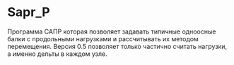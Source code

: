 # Sapr_P
Программа САПР которая позволяет задавать типичные одноосные балки с продольными нагрузками и рассчитывать их методом перемещения. Версия 0.5 позволяет только частично считать нагрузки, а именно дельты в каждом узле.
